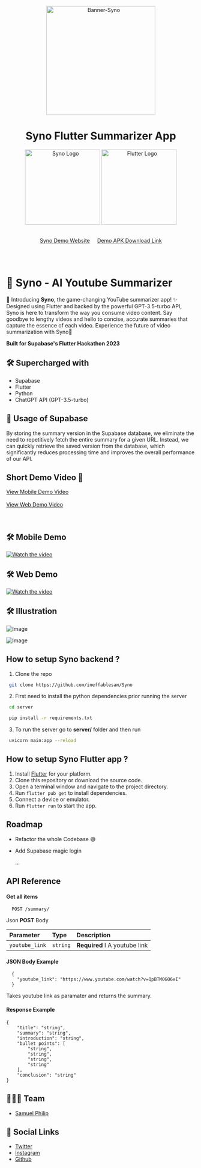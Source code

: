<p align="center">
  <img src="https://i.ibb.co/qBV9ZbV/banner-min.png" alt="Banner-Syno"  height="290"/></p>
  <h1 align="center"><strong>Syno Flutter Summarizer App</strong></h1>
  <div align="center">
    <img src="https://i.ibb.co/QrHCr6T/supabase.png" alt="Syno Logo" width="200"  />
    <img src="https://i.ibb.co/Y01y0fc/flutter-logo.png" alt="Flutter Logo" width="200"/>
  
</div>
<br/>
<p align="center">
  <a href="https://syno.vercel.app/">Syno Demo Website</a>&nbsp;&nbsp;&nbsp;&nbsp;
  <a href="https://drive.google.com/file/d/1N3LdLFyIOFZJ4yzM2aPOWlGFbw7B2w-l/view?usp=sharing">Demo APK Download Link</a>
</p>

<br/>
<br/>

# 👾 Syno - AI Youtube Summarizer

🚀 Introducing **Syno**, the game-changing YouTube summarizer app! ✨ Designed using Flutter and backed by the powerful GPT-3.5-turbo API, Syno is here to transform the way you consume video content. Say goodbye to lengthy videos and hello to concise, accurate summaries that capture the essence of each video. Experience the future of video summarization with Syno🎉

**Built for Supabase's Flutter Hackathon 2023**

## 🛠️ Supercharged with

- Supabase
- Flutter
- Python
- ChatGPT API (GPT-3.5-turbo)

## 💚 Usage of Supabase

By storing the summary version in the Supabase database, we eliminate the need to repetitively fetch the entire summary for a given URL. Instead, we can quickly retrieve the saved version from the database, which significantly reduces processing time and improves the overall performance of our API.

## Short Demo Video 🎥

<a href="https://www.youtube.com/watch?v=fkdKw75G6i4">View Mobile Demo Video</a><br/><br/>
<a href="https://youtu.be/OnuYKlY2e7k">View Web Demo Video</a><br/><br/>
<br/>
## 🛠️ Mobile Demo
[![Watch the video](https://i.ibb.co/BfrqhLF/snap-min.png)](https://www.youtube.com/watch?v=fkdKw75G6i4)
<br/>
## 🛠️ Web Demo
[![Watch the video](https://i.ibb.co/yg15nvH/snap-min-2.png)](https://youtu.be/OnuYKlY2e7k)

## 🛠️ Illustration

![Image](https://i.ibb.co/Bjcw0Lj/iphone-14-4-646683cdcc9e58a2416b6134.png)

![Image](https://i.ibb.co/Ph6bpZx/frame.png)

## How to setup **Syno** backend ?

1. Clone the repo

```bash
 git clone https://github.com/ineffablesam/Syno
```

2. First need to install the python dependencies prior running the server

```bash
 cd server
```

```bash
 pip install -r requirements.txt
```

3. To run the server go to **server/** folder and then run

```bash
 uvicorn main:app --reload
```

## How to setup **Syno** Flutter app ?

1. Install [Flutter](https://flutter.dev/docs/get-started/install) for your platform.
2. Clone this repository or download the source code.
3. Open a terminal window and navigate to the project directory.
4. Run `flutter pub get` to install dependencies.
5. Connect a device or emulator.
6. Run `flutter run` to start the app.

## Roadmap

- Refactor the whole Codebase 😅

- Add Supabase magic login

  ...

## API Reference

#### Get all items

```http
  POST /summary/
```

Json **POST** Body

| Parameter      | Type     | Description                   |
| :------------- | :------- | :---------------------------- |
| `youtube_link` | `string` | **Required** I A youtube link |

#### JSON Body Example

```http
  {
    "youtube_link": "https://www.youtube.com/watch?v=QpBTM0GO6xI"
  }
```

Takes youtube link as paramater and returns the summary.

#### Response Example

```http
{
    "title": "string",
    "summary": "string",
    "introduction": "string",
    "bullet points": [
        "string",
        "string",
        "string",
        "string"
    ],
    "conclusion": "string"
}

```

## 🧑🏻‍💻 Team

- [Samuel Philip](https://github.com/ineffablesam)

## 🔗 Social Links

- [Twitter](https://twitter.com/samuelP09301972)
- [Instagram](https://www.instagram.com/ig_samuelsam/)
- [Github](https://github.com/ineffablesam/)
